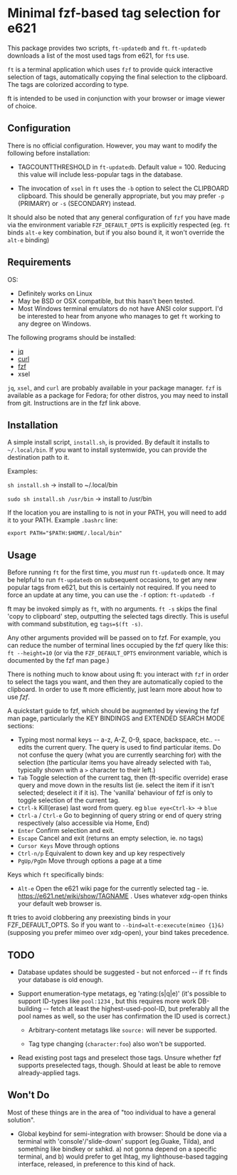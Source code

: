 Minimal fzf-based tag selection for e621
=========================================

This package provides two scripts, `ft-updatedb` and `ft`.
`ft-updatedb` downloads a list of the most used tags from e621, for `ft`s use.

`ft` is a terminal application which uses `fzf` to provide quick interactive selection of tags,
automatically copying the final selection to the clipboard.
The tags are colorized according to type.

ft is intended to be used in conjunction with your browser or image viewer of choice.


Configuration
--------------

There is no official configuration. However, you may want to modify the following before
installation:

* TAGCOUNTTHRESHOLD in `ft-updatedb`. Default value = 100. Reducing this value will include
   less-popular tags in the database.

* The invocation of `xsel` in `ft` uses the `-b` option to select the CLIPBOARD clipboard. This
  should be generally appropriate, but you may prefer `-p` (PRIMARY) or `-s` (SECONDARY) instead.


It should also be noted that any general configuration of `fzf` you have made via the environment variable `FZF_DEFAULT_OPTS` is explicitly respected (eg. `ft` binds `alt-e` key combination, but if you also bound it, it won't override the `alt-e` binding)


Requirements
-------------

OS:

 * Definitely works on Linux
 * May be BSD or OSX compatible, but this hasn't been tested.
 * Most Windows terminal emulators do not have ANSI color support. I'd be interested to hear from
   anyone who manages to get `ft` working to any degree on Windows.

The following programs should be installed:

* [jq](https://github.com/stedolan/jq)
* [curl](https://curl.haxx.se/)
* [fzf](https://github.com/junegunn/fzf)
* xsel

`jq`, `xsel`, and `curl` are probably available in your package manager. `fzf` is available as a package for
Fedora; for other distros, you may need to install from git. Instructions are in the fzf link
above.

Installation
-------------

A simple install script, `install.sh`, is provided.
By default it installs to `~/.local/bin`. If you want to install systemwide, you can provide the
destination path to it.

Examples:

`sh install.sh` -> install to ~/.local/bin

`sudo sh install.sh /usr/bin` -> install to /usr/bin

If the location you are installing to is not in your PATH, you will need to add it to your PATH.
Example `.bashrc` line:

`export PATH="$PATH:$HOME/.local/bin"`


Usage
------

Before running `ft` for the first time, you *must* run `ft-updatedb` once. It may be helpful to run
`ft-updatedb` on subsequent occasions, to get any new popular tags from e621, but this is certainly
not required. If you need to force an update at any time, you can use the `-f` option: `ft-updatedb -f`

ft may be invoked simply as `ft`, with no arguments.
`ft -s` skips the final 'copy to clipboard' step, outputting the selected tags directly. This is
useful with command substitution, eg `tags=$(ft -s)`.

Any other arguments provided will be passed on to fzf.
For example, you can reduce the number of terminal lines occupied by the fzf query like this:
   `ft --height=10`
(or via the `FZF_DEFAULT_OPTS` environment variable, which is documented by the fzf man page.)


There is nothing much to know about using ft: you interact with `fzf` in order to select the tags
you want, and then they are automatically copied to the clipboard. In order to use ft more
efficiently, just learn more about how to use *fzf*.

A quickstart guide to fzf, which should be augmented by viewing the fzf man page, particularly the KEY BINDINGS and EXTENDED SEARCH MODE sections:

* Typing most normal keys -- a-z, A-Z, 0-9, space, backspace, etc.. -- edits the current query. The query is used to find particular items. Do not confuse the query (what you are currently searching for) with the selection (the particular items you have already selected with `Tab`, typically shown with a `>` character to their left.)
* `Tab`	Toggle selection of the current tag, then (ft-specific override) erase query and move down in the results list
        (ie. select the item if it isn't selected; deselect it if it is).
        The 'vanilla' behaviour of fzf is only to toggle selection of the current tag.
* `Ctrl-k`	Kill(erase) last word from query. eg `blue eye<Ctrl-k>` -> `blue`
* `Ctrl-a` / `Ctrl-e`	Go to beginning of query string or end of query string respectively (also
                accessible via Home, End)
* `Enter`	Confirm selection and exit.
* `Escape`  Cancel and exit (returns an empty selection, ie. no tags)
* `Cursor Keys`	Move through options
* `Ctrl-n/p`	Equivalent to down key and up key respectively
* `PgUp/PgDn`	Move through options a page at a time

Keys which `ft` specifically binds:

* `Alt-e`	Open the e621 wiki page for the currently selected tag -
                ie. https://e621.net/wiki/show/TAGNAME .
		Uses whatever xdg-open thinks your default web browser is.

ft tries to avoid clobbering any preexisting binds in your FZF_DEFAULT_OPTS. So if you want to
`--bind=alt-e:execute(mimeo {1}&)` (supposing you prefer mimeo over xdg-open),
your bind takes precedence.



TODO
-----

* Database updates should be suggested - but not enforced -- if `ft` finds your database is old
  enough.

* Support enumeration-type metatags, eg 'rating:(s|q|e)'
  (it's possible to support ID-types like `pool:1234` , but this requires more work DB-building
   -- fetch at least the highest-used-pool-ID, but preferably all the pool names as well,
   so the user has confirmation the ID used is correct.)
    * Arbitrary-content metatags like `source:` will never be supported.

    * Tag type changing (`character:foo`) also won't be supported.

* Read existing post tags and preselect those tags. Unsure whether fzf supports preselected tags,
  though. Should at least be able to remove already-applied tags.

Won't Do
---------

Most of these things are in the area of "too individual to have a general solution".

* Global keybind for semi-integration with browser: Should be done via a terminal with
   'console'/'slide-down' support (eg.Guake, Tilda), and something like bindkey or sxhkd.
   a) not gonna depend on a specific terminal, and b) would prefer to get lhtag, my
    lighthouse-based tagging interface, released, in preference to this kind of hack.
